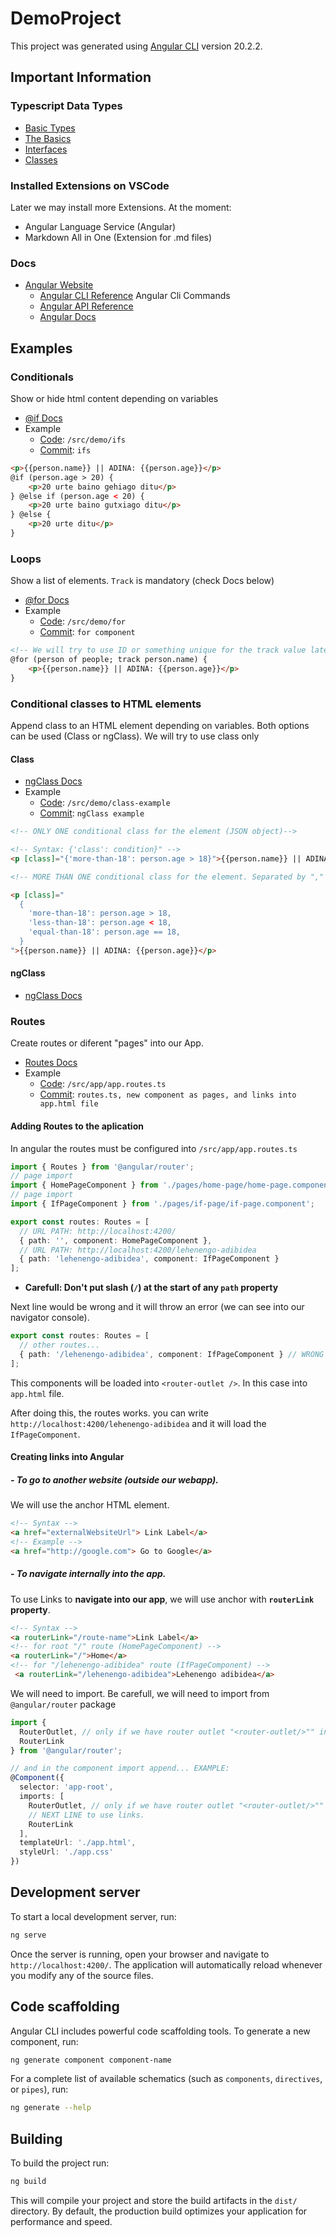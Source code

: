 # DemoProject

This project was generated using [Angular CLI](https://github.com/angular/angular-cli) version 20.2.2.


## Important Information

### Typescript Data Types
* [Basic Types](https://www.typescriptlang.org/docs/handbook/basic-types.html)
* [The Basics](https://www.typescriptlang.org/docs/handbook/2/basic-types.html)
* [Interfaces](https://www.typescriptlang.org/docs/handbook/2/objects.html)
* [Classes](https://www.typescriptlang.org/docs/handbook/2/classes.html)

### Installed Extensions on VSCode
Later we may install more Extensions. At the moment:
* Angular Language Service (Angular)
* Markdown All in One (Extension for .md files)

### Docs

* [Angular Website](https://angular.dev/)
  * [Angular CLI Reference](https://angular.dev/cli) Angular Cli Commands
  * [Angular API Reference](https://angular.dev/api) 
  * [Angular Docs](https://angular.dev/overview)

## Examples

### Conditionals
Show or hide html content depending on variables
* [@if Docs](https://angular.dev/api/core/@if)
* Example
  * [Code](https://github.com/InfMCre/Angular-Demo/tree/master/src/app/demo/ifs): `/src/demo/ifs`
  * [Commit](https://github.com/InfMCre/Angular-Demo/commit/366351b16c7e5383fd15a43ffce404c869fd880c): `ifs`

``` html
<p>{{person.name}} || ADINA: {{person.age}}</p>
@if (person.age > 20) {
    <p>20 urte baino gehiago ditu</p>
} @else if (person.age < 20) {
    <p>20 urte baino gutxiago ditu</p>
} @else {
    <p>20 urte ditu</p>
}
```

### Loops
Show a list of elements. `Track` is mandatory (check Docs below)
* [@for Docs](https://angular.dev/api/core/@for)
* Example
  * [Code](https://github.com/InfMCre/Angular-Demo/tree/master/src/app/demo/for): `/src/demo/for`
  * [Commit](https://github.com/InfMCre/Angular-Demo/commit/bba3c2bb7ceea14cabaf843197254be7ab8b8abb): `for component`

``` html
<!-- We will try to use ID or something unique for the track value later. -->
@for (person of people; track person.name) {
    <p>{{person.name}} || ADINA: {{person.age}}</p>
}
```

### Conditional classes to HTML elements
Append class to an HTML element depending on variables. Both options can be used (Class or ngClass). We will try to use class only
#### Class
* [ngClass Docs](https://angular.dev/api/common/NgClass#usage-notes)
* Example
  * [Code](https://github.com/InfMCre/Angular-Demo/tree/master/src/app/demo/class-example): `/src/demo/class-example`
  * [Commit](https://github.com/InfMCre/Angular-Demo/commit/8d28e0445b8ab3cc0a077529be52d14bdf339425): `ngClass example`

``` html
<!-- ONLY ONE conditional class for the element (JSON object)-->

<!-- Syntax: {'class': condition}" -->
<p [class]="{'more-than-18': person.age > 18}">{{person.name}} || ADINA: {{person.age}}</p>

<!-- MORE THAN ONE conditional class for the element. Separated by "," -->

<p [class]="
  {
    'more-than-18': person.age > 18,
    'less-than-18': person.age < 18,
    'equal-than-18': person.age == 18,
  }
">{{person.name}} || ADINA: {{person.age}}</p>
```

#### ngClass
* [ngClass Docs](https://angular.dev/api/common/NgClass)

### Routes
Create routes or diferent "pages" into our App.
* [Routes Docs](https://angular.dev/guide/routing/define-routes)
* Example
  * [Code](https://github.com/InfMCre/Angular-Demo/tree/master/src/app/demo/for): `/src/app/app.routes.ts`
  * [Commit](https://github.com/InfMCre/Angular-Demo/commit/f847872daa8162d22013006ef32eca99305104c5): `routes.ts, new component as pages, and links into app.html file`

#### Adding Routes to the aplication
In angular the routes must be configured into `/src/app/app.routes.ts`
``` typescript
import { Routes } from '@angular/router';
// page import
import { HomePageComponent } from './pages/home-page/home-page.component';
// page import
import { IfPageComponent } from './pages/if-page/if-page.component';

export const routes: Routes = [
  // URL PATH: http://localhost:4200/
  { path: '', component: HomePageComponent },
  // URL PATH: http://localhost:4200/lehenengo-adibidea
  { path: 'lehenengo-adibidea', component: IfPageComponent }
];
```
* **Carefull: Don't put slash (`/`) at the start of any `path` property**

Next line would be wrong and it will throw an error (we can see into our navigator console).
``` typescript
export const routes: Routes = [
  // other routes...
  { path: '/lehenengo-adibidea', component: IfPageComponent } // WRONG
];
```

This components will be loaded into `<router-outlet />`. In this case into `app.html` file.

After doing this, the routes works. you can write `http://localhost:4200/lehenengo-adibidea` and it will load the `IfPageComponent`.

#### Creating links into Angular

##### - To go to another website (outside our webapp). 
We will use the anchor HTML element.
``` html
<!-- Syntax -->
<a href="externalWebsiteUrl"> Link Label</a>
<!-- Example -->
<a href="http://google.com"> Go to Google</a>

```

##### - To navigate internally into the app. 
To use Links to **navigate into our app**, we will use anchor with **`routerLink` property**.


``` html
<!-- Syntax -->
<a routerLink="/route-name">Link Label</a>
<!-- for root "/" route (HomePageComponent) -->
<a routerLink="/">Home</a>
<!-- for "/lehenengo-adibidea" route (IfPageComponent) -->
 <a routerLink="/lehenengo-adibidea">Lehenengo adibidea</a>
```
We will need to import. Be carefull, we will need to import from `@angular/router` package
``` typescript
import { 
  RouterOutlet, // only if we have router outlet "<router-outlet/>"" into html
  RouterLink 
} from '@angular/router';

// and in the component import append... EXAMPLE:
@Component({
  selector: 'app-root',
  imports: [
    RouterOutlet, // only if we have router outlet "<router-outlet/>"" into html
    // NEXT LINE to use links.
    RouterLink
  ],
  templateUrl: './app.html',
  styleUrl: './app.css'
})
```



## Development server

To start a local development server, run:

```bash
ng serve
```

Once the server is running, open your browser and navigate to `http://localhost:4200/`. The application will automatically reload whenever you modify any of the source files.

## Code scaffolding

Angular CLI includes powerful code scaffolding tools. To generate a new component, run:

```bash
ng generate component component-name
```

For a complete list of available schematics (such as `components`, `directives`, or `pipes`), run:

```bash
ng generate --help
```

## Building

To build the project run:

```bash
ng build
```

This will compile your project and store the build artifacts in the `dist/` directory. By default, the production build optimizes your application for performance and speed.
